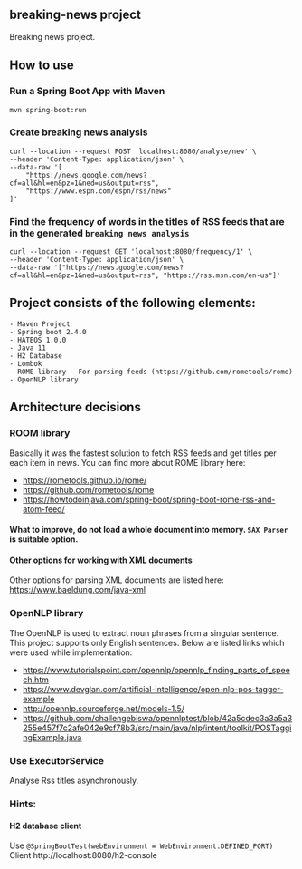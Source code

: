 ## breaking-news project
Breaking news project.

## How to use

### Run a Spring Boot App with Maven
```
mvn spring-boot:run
```

### Create breaking news analysis
```
curl --location --request POST 'localhost:8080/analyse/new' \
--header 'Content-Type: application/json' \
--data-raw '[
    "https://news.google.com/news?cf=all&hl=en&pz=1&ned=us&output=rss",
    "https://www.espn.com/espn/rss/news"
]'
```
### Find the frequency of words in the titles of RSS feeds that are in the generated `breaking news analysis`
```
curl --location --request GET 'localhost:8080/frequency/1' \
--header 'Content-Type: application/json' \
--data-raw '["https://news.google.com/news?cf=all&hl=en&pz=1&ned=us&output=rss", "https://rss.msn.com/en-us"]'
```

## Project consists of the following elements:
    - Maven Project
    - Spring boot 2.4.0
    - HATEOS 1.0.0
    - Java 11
    - H2 Database
    - Lombok
    - ROME library – For parsing feeds (https://github.com/rometools/rome)
    - OpenNLP library
    
## Architecture decisions
### ROOM library
Basically it was the fastest solution to fetch RSS feeds and get titles per each item in news.
You can find more about ROME library here:
- https://rometools.github.io/rome/
- https://github.com/rometools/rome
- https://howtodoinjava.com/spring-boot/spring-boot-rome-rss-and-atom-feed/ 

#### What to improve, do not load a whole document into memory. `SAX Parser` is suitable option.

#### Other options for working with XML documents
Other options for parsing XML documents are listed here: https://www.baeldung.com/java-xml

### OpenNLP library
The OpenNLP is used to extract noun phrases from a singular sentence.
This project supports only English sentences.
Below are listed links which were used while implementation:

- https://www.tutorialspoint.com/opennlp/opennlp_finding_parts_of_speech.htm
- https://www.devglan.com/artificial-intelligence/open-nlp-pos-tagger-example
- http://opennlp.sourceforge.net/models-1.5/
- https://github.com/challengebiswa/opennlptest/blob/42a5cdec3a3a5a3255e457f7c2afe042e9cf78b3/src/main/java/nlp/intent/toolkit/POSTaggingExample.java

### Use ExecutorService
Analyse Rss titles asynchronously.

### Hints:
#### H2 database client
Use
`@SpringBootTest(webEnvironment = WebEnvironment.DEFINED_PORT)` \
Client http://localhost:8080/h2-console

